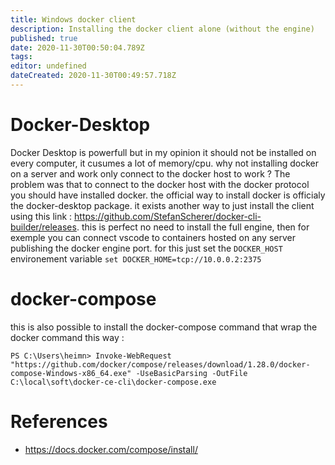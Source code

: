 ```yaml
---
title: Windows docker client
description: Installing the docker client alone (without the engine)
published: true
date: 2020-11-30T00:50:04.789Z
tags: 
editor: undefined
dateCreated: 2020-11-30T00:49:57.718Z
---
```


# Docker-Desktop
Docker Desktop is powerfull but in my opinion it should not be installed on every computer, it cusumes a lot of memory/cpu. why not installing docker on a server and work only connect to the docker host to work ?
The problem was that to connect to the docker host with the docker protocol you should have installed docker. the official way to install docker is officialy the docker-desktop package.
it exists another way to just install the client using this link : https://github.com/StefanScherer/docker-cli-builder/releases.
this is perfect no need to install the full engine, then for exemple you can connect vscode to containers hosted on any server publishing the docker engine port. for this just set the ``DOCKER_HOST`` environement variable 
````set DOCKER_HOME=tcp://10.0.0.2:2375````

# docker-compose

this is also possible to install the docker-compose command that wrap the docker command this way :
````
PS C:\Users\heimn> Invoke-WebRequest "https://github.com/docker/compose/releases/download/1.28.0/docker-compose-Windows-x86_64.exe" -UseBasicParsing -OutFile C:\local\soft\docker-ce-cli\docker-compose.exe
````

# References
- https://docs.docker.com/compose/install/

